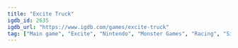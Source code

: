```yaml
---
title: "Excite Truck"
igdb_id: 2635
igdb_url: "https://www.igdb.com/games/excite-truck"
tag: ["Main game", "Excite", "Nintendo", "Monster Games", "Racing", "Single player", "Multiplayer", "Split screen", "Third person", "Action", "Non-fiction"]
---
```

